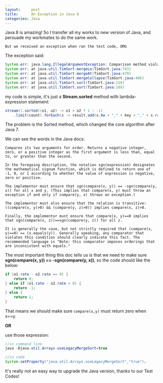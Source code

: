 ```yaml
---
layout:     post
title:      An Exception in Java 8 
categories: Java
---
```


Java 8 is amazing! So I transfer all my works to new version of Java, and persuade my workmates to do the same work. 

`But we received an exception when ran the test code, OMG`

The exception said:

```java
System.err: java.lang.IllegalArgumentException: Comparison method violates its general contract!
System.err: at java.util.TimSort.mergeLo(TimSort.java:743)
System.err: at java.util.TimSort.mergeAt(TimSort.java:479)
System.err: at java.util.TimSort.mergeCollapse(TimSort.java:406)
System.err: at java.util.TimSort.sort(TimSort.java:210)
System.err: at java.util.TimSort.sort(TimSort.java:169)
```

my code is simple, it's just a **Stream.sorted** method with lambda-expression statement:

```java
stream().sorted((o1, o2) -> o1 > o2 ? 1 : -1)
	.limit(count).forEach(s -> result.add(s.kw + "," + key + "," + s.rate));
```

The problem is the Sorted method, which changed the core algorithm after Java 7.

We can see the words in the Java docs:


	Compares its two arguments for order. Returns a negative integer, zero, or a positive integer as the first argument is less than, equal to, or greater than the second.

	In the foregoing description, the notation sgn(expression) designates the mathematical signum function, which is defined to return one of -1, 0, or 1 according to whether the value of expression is negative, zero or positive.

	The implementor must ensure that sgn(compare(x, y)) == -sgn(compare(y, x)) for all x and y. (This implies that compare(x, y) must throw an exception if and only if compare(y, x) throws an exception.)

	The implementor must also ensure that the relation is transitive: ((compare(x, y)>0) && (compare(y, z)>0)) implies compare(x, z)>0.

	Finally, the implementor must ensure that compare(x, y)==0 implies that sgn(compare(x, z))==sgn(compare(y, z)) for all z.

	It is generally the case, but not strictly required that (compare(x, y)==0) == (x.equals(y)). Generally speaking, any comparator that violates this condition should clearly indicate this fact. The recommended language is "Note: this comparator imposes orderings that are inconsistent with equals." 


The most important thing this doc tells us is that we need to make sure **sgn(compare(x, y)) == -sgn(compare(y, x))**, so the code should like the below:

```java
if (o1.rate - o2.rate == 0) {
    return 0;
} else if (o1.rate - o2.rate > 0) {
    return -1;
} else {
    return 1;
}
```

That means we should make sure `compare(x,y)` must return zero when x==y.


**OR**


use those expression:

```java
//in command line
java -Djava.util.Arrays.useLegacyMergeSort=true  

//in code
System.setProperty("java.util.Arrays.useLegacyMergeSort","true");
```

It's really not an easy way to upgrade the Java version, thanks to our Test Codes!

